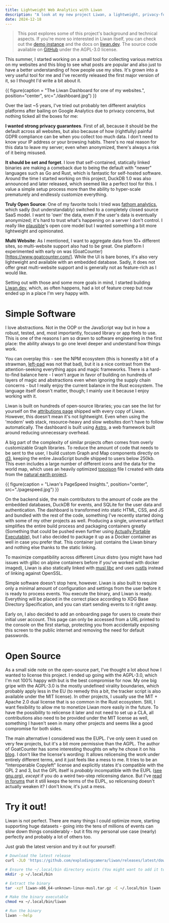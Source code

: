 ```yaml
---
title: Lightweight Web Analytics with Liwan
description: "A look at my new project Liwan, a lightweight, privacy-focused web analytics tool."
date: 2024-12-18
---
```


> This post explores some of this project's background and technical aspects. If you're more so interested in Liwan itself, you can check out the [demo instance](https://demo.liwan.dev/p/liwan.dev) and the docs on [liwan.dev](https://liwan.dev). The source code available on [GitHub](https://github.com/explodingcamera/liwan) under the AGPL-3.0 license.

This summer, I started working on a small tool for collecting various metrics on my websites and this blog to see what posts are popular and also just to have a better understanding of how people use my sites. It's grown into a very useful tool for me and I've recently released the first major version of it, so I thought I'd write a bit about it.

{{ figure(caption = "The Liwan Dashboard for one of my websites.", position="center", src="./dashboard.jpg") }}

Over the last ~5 years, I've tried out probably ten different analytics platforms after bailing on Google Analytics due to privacy concerns, but nothing ticked all the boxes for me:

**I wanted strong privacy guarantees**. First of all, because it should be the default across all websites, but also because of how (rightfully) painful GDPR compliance can be when you collect too much data. I don't need to know your IP address or your browsing habits. There's no real reason for this data to leave my server; even when anonymized, there's always a risk of it being misused.

**It should be set and forget**. I love that self-contained, statically linked binaries are making a comeback due to being the default with "newer" languages such as Go and Rust, which is fantastic for self-hosted software. Around the time I started working on this project, DuckDB 1.0 was also announced and later released, which seemed like a perfect tool for this. I value a simple setup process more than the ability to hyper-scale prematurely and endlessly customize everything.

**Truly Open Source**: One of my favorite tools I tried was [fathom analytics](https://usefathom.com/), which sadly (but understandably) switched to a completely closed source SaaS model. I want to 'own' the data, even if the user's data is eventually anonymized; it's hard to trust what's happening on a server I don't control. I really like [plausible](https://plausible.io/)'s open core model but I wanted something a bit more lightweight and opinionated.

**Multi Website**: As I mentioned, I want to aggregate data from 10+ different sites, so multi-website support also had to be great. One platform I experimented with early on was (GoatCounter)[https://www.goatcounter.com/]. While the UI is bare bones, it's also very lightweight and available with an embedded database. Sadly, it does not offer great multi-website support and is generally not as feature-rich as I would like.

Setting out with those and some more goals in mind, I started building [Liwan.dev](https://liwan.dev), which, as often happens, had a lot of feature creep but now ended up in a place I'm very happy with.

# Simple Software

I love abstractions. Not in the OOP or the JavaScript way but in how a robust, tested, and, most importantly, focused library or app feels to use. This is one of the reasons I am so drawn to software engineering in the first place: the ability always to go one level deeper and understand how things work.

You can overplay this - see the NPM ecosystem (this is honestly a bit of a strawman, [left-pad](https://en.wikipedia.org/wiki/Npm_left-pad_incident) was not that bad), but it is a nice contrast from the attention-seeking everything apps and magic frameworks. There is a hard-to-find balance here - I won't argue in favor of building on hundreds of layers of magic and abstractions even when ignoring the supply chain concerns - but I really enjoy the current balance in the Rust ecosystem. The language itself doesn't matter, though; I mainly use it because I enjoy working with it.

Liwan is built on hundreds of open-source libraries; you can see the list for yourself on the [attributions page](https://demo.liwan.dev/attributions) shipped with every copy of Liwan. However, this doesn't mean it's not lightweight. Even when using the 'modern' web stack, resource-heavy and slow websites don't have to follow automatically. The dashboard is built using [Astro](https://astro.build/), a web framework built around reducing unnecessary overhead.

A big part of the complexity of similar projects often comes from overly customizable Graph libraries. To reduce the amount of code that needs to be sent to the user, I build custom Graph and Map components directly on [d3](https://d3js.org/), keeping the entire JavaScript bundle shipped to users below 250kb. This even includes a large number of different icons and the data for the world map, which uses an heavily optimized [topojson](https://github.com/topojson/topojson) file I created with data from the [natural earth project](https://www.naturalearthdata.com/).

{{ figure(caption = "Liwan's PageSpeed Insights.", position="center", src="./pagespeed.jpg") }}

On the backend side, the main contributors to the amount of code are the embedded databases, DuckDB for events, and SQLite for the user data and authentication. The dashboard is transformed into static HTML, CSS, and JS and bundled with the rest of the code, something I've recently started doing with some of my other projects as well. Producing a single, universal artifact simplifies the entire build process and packaging containers greatly (Something that could be pushed even further using [Actually Portable Executable](https://justine.lol/ape.html)), but I also decided to package it up as a Docker container as well in case you prefer that. This container just contains the Liwan binary and nothing else thanks to the static linking.

To maximize compatibility across different Linux distro (you might have had issues with glibc on alpine containers before if you've worked with docker imaged), Liwan is also statically linked with [musl libc](https://musl.libc.org/) and uses [rustls](https://github.com/rustls/rustls) instead of linking against OpenSSL.

Simple software doesn't stop here, however. Liwan is also built to require only a minimal amount of configuration and settings from the user before it is ready to process events. You execute the binary, and Liwan is ready. Everything will be placed in the correct place according to XDG Base Directory Specification, and you can start sending events to it right away.

Early on, I also decided to add an onboarding page for users to create their initial user account. This page can only be accessed from a URL printed to the console on the first startup, protecting you from accidentally exposing this screen to the public internet and removing the need for default passwords.

# Open Source

As a small side note on the open-source part, I've thought a lot about how I wanted to license this project. I ended up going with the AGPL-3.0, which I'm not 100% happy with but is the best compromise for now. My one big gripe with the AGPL-3.0 is the mostly undefined virality boundaries, which probably apply less in the EU (to remedy this a bit, the tracker script is also available under the MIT license). In other projects, I usually use the MIT + Apache 2.0 dual license that is so common in the Rust ecosystem. Still, I want flexibility to allow me to monetize Liwan more easily in the future. To have the possibility to relicense it later and not need to set up a CLA, all contributions also need to be provided under the MIT license as well, something I haven't seen in many other projects and seems like a good compromise for both sides.

The main alternative I considered was the EUPL. I've only seen it used on very few projects, but it's a bit more permissive than the AGPL. The author of GoatCounter has some interesting thoughts on why he chose it on his [blog](https://www.arp242.net/license.html). I don't like the license's wording: It allows relicensing the work under entirely different terms, and it just feels like a mess to me. It tries to be an "Interoperable Copyleft" license and explicitly states it's compatible with the GPL 2 and 3, but the GPL itself is _probably_ incompatible with the EUPL ([see gnu.org](https://www.gnu.org/licenses/license-list.html#EUPL-1.1)), _except_ if you do a weird two-step relicensing dance. But I've [read in forums](https://interoperable-europe.ec.europa.eu/collection/eupl/discussion/how-does-fsf-considers-eupl) that it still keeps the terms of the EUPL, so relicensing doesn't actually weaken it? I don't know, it's just a mess.

# Try it out!

Liwan is not perfect. There are many things I could optimize more, starting supporting huge datasets - going into the tens of millions of events can slow down things considerably - but it fits my personal use case (nearly) perfectly and probably a lot of others too.

Just grab the latest version and try it out for yourself:

```bash
# Download the latest release
curl -JLO 'https://github.com/explodingcamera/liwan/releases/latest/download/liwan-x86_64-unknown-linux-musl.tar.gz'

# Ensure the ~/.local/bin directory exists (You might want to add it to your PATH)
mkdir -p ~/.local/bin

# Extract the binary
tar -xzf liwan-x86_64-unknown-linux-musl.tar.gz -C ~/.local/bin liwan

# Make the binary executable
chmod +x ~/.local/bin/liwan

# Run the binary
liwan --help
```
